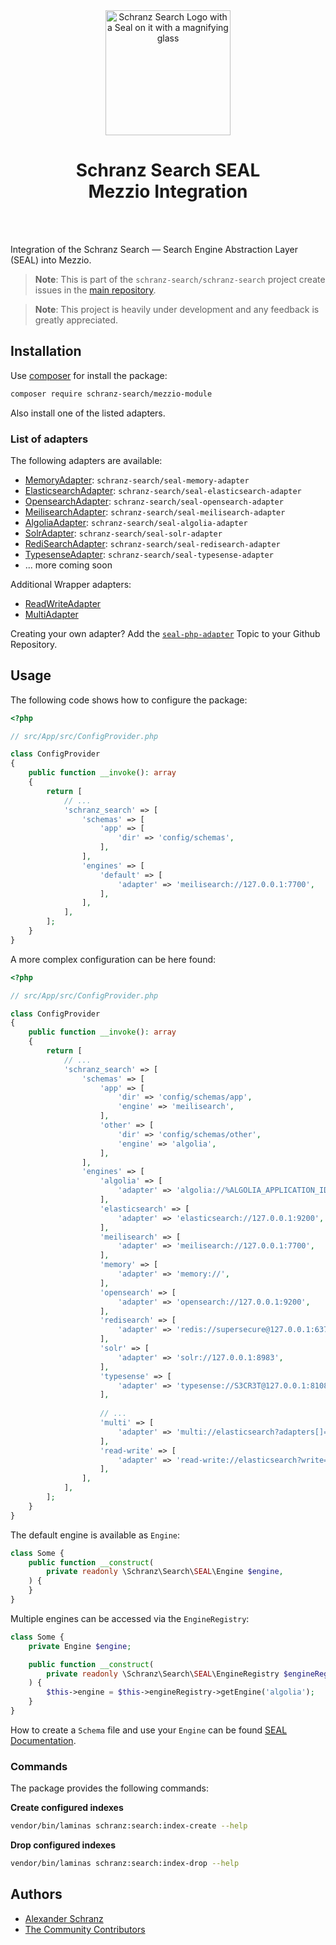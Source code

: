 <div align="center">
    <img alt="Schranz Search Logo with a Seal on it with a magnifying glass" src="https://avatars.githubusercontent.com/u/120221538?s=400&v=5" width="200" height="200">
</div>

<h1 align="center">Schranz Search SEAL <br /> Mezzio Integration</h1>

<br />
<br />

Integration of the Schranz Search — Search Engine Abstraction Layer (SEAL) into Mezzio.

> **Note**:
> This is part of the `schranz-search/schranz-search` project create issues in the [main repository](https://github.com/schranz-search/schranz-search).

> **Note**:
> This project is heavily under development and any feedback is greatly appreciated.

## Installation

Use [composer](https://getcomposer.org/) for install the package:

```bash
composer require schranz-search/mezzio-module
```

Also install one of the listed adapters.

### List of adapters

The following adapters are available:

 - [MemoryAdapter](../../packages/seal-memory-adapter): `schranz-search/seal-memory-adapter`
 - [ElasticsearchAdapter](../../packages/seal-elasticsearch-adapter): `schranz-search/seal-elasticsearch-adapter`
 - [OpensearchAdapter](../../packages/seal-opensearch-adapter): `schranz-search/seal-opensearch-adapter`
 - [MeilisearchAdapter](../../packages/seal-meilisearch-adapter): `schranz-search/seal-meilisearch-adapter`
 - [AlgoliaAdapter](../../packages/seal-algolia-adapter): `schranz-search/seal-algolia-adapter`
 - [SolrAdapter](../../packages/seal-solr-adapter): `schranz-search/seal-solr-adapter`
 - [RediSearchAdapter](../../packages/seal-redisearch-adapter): `schranz-search/seal-redisearch-adapter`
 - [TypesenseAdapter](../../packages/seal-typesense-adapter): `schranz-search/seal-typesense-adapter`
 - ... more coming soon

Additional Wrapper adapters:

 - [ReadWriteAdapter](../../packages/seal-read-write-adapter)
 - [MultiAdapter](../../packages/seal-multi-adapter)

Creating your own adapter? Add the [`seal-php-adapter`](https://github.com/topics/seal-php-adapter) Topic to your Github Repository.

## Usage

The following code shows how to configure the package:

```php
<?php

// src/App/src/ConfigProvider.php

class ConfigProvider
{
    public function __invoke(): array
    {
        return [
            // ...
            'schranz_search' => [
                'schemas' => [
                    'app' => [
                        'dir' => 'config/schemas',
                    ],
                ],
                'engines' => [
                    'default' => [
                        'adapter' => 'meilisearch://127.0.0.1:7700',
                    ],
                ],
            ],
        ];
    }
}
```

A more complex configuration can be here found:

```php
<?php

// src/App/src/ConfigProvider.php

class ConfigProvider
{
    public function __invoke(): array
    {
        return [
            // ...
            'schranz_search' => [
                'schemas' => [
                    'app' => [
                        'dir' => 'config/schemas/app',
                        'engine' => 'meilisearch',
                    ],
                    'other' => [
                        'dir' => 'config/schemas/other',
                        'engine' => 'algolia',
                    ],
                ],
                'engines' => [
                    'algolia' => [
                        'adapter' => 'algolia://%ALGOLIA_APPLICATION_ID%%:%ALGOLIA_ADMIN_API_KEY%',
                    ],
                    'elasticsearch' => [
                        'adapter' => 'elasticsearch://127.0.0.1:9200',
                    ],
                    'meilisearch' => [
                        'adapter' => 'meilisearch://127.0.0.1:7700',
                    ],
                    'memory' => [
                        'adapter' => 'memory://',
                    ],
                    'opensearch' => [
                        'adapter' => 'opensearch://127.0.0.1:9200',
                    ],
                    'redisearch' => [
                        'adapter' => 'redis://supersecure@127.0.0.1:6379',
                    ],
                    'solr' => [
                        'adapter' => 'solr://127.0.0.1:8983',
                    ],
                    'typesense' => [
                        'adapter' => 'typesense://S3CR3T@127.0.0.1:8108',
                    ],
                    
                    // ...
                    'multi' => [
                        'adapter' => 'multi://elasticsearch?adapters[]=opensearch',
                    ],
                    'read-write' => [
                        'adapter' => 'read-write://elasticsearch?write=multi',
                    ],
                ],
            ],
        ];
    }
}
```

The default engine is available as `Engine`:

```php
class Some {
    public function __construct(
        private readonly \Schranz\Search\SEAL\Engine $engine,
    ) {
    }
}
```

Multiple engines can be accessed via the `EngineRegistry`:

```php
class Some {
    private Engine $engine;

    public function __construct(
        private readonly \Schranz\Search\SEAL\EngineRegistry $engineRegistry,
    ) {
        $this->engine = $this->engineRegistry->getEngine('algolia');
    }
}
```

How to create a `Schema` file and use your `Engine` can be found [SEAL Documentation](../../README.md#usage).

### Commands

The package provides the following commands:

**Create configured indexes**

```bash
vendor/bin/laminas schranz:search:index-create --help
```

**Drop configured indexes**

```bash
vendor/bin/laminas schranz:search:index-drop --help
```

## Authors

- [Alexander Schranz](https://github.com/alexander-schranz/)
- [The Community Contributors](https://github.com/schranz-search/schranz-search/graphs/contributors)
